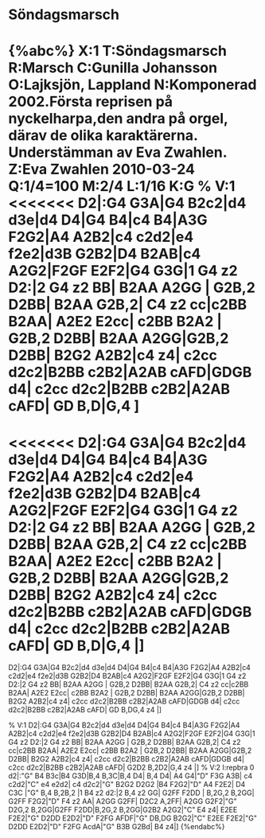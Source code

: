 # Söndagsmarsch

{%abc%}
X:1
T:Söndagsmarsch
R:Marsch
C:Gunilla Johansson
O:Lajksjön, Lappland
N:Komponerad 2002.Första reprisen på nyckelharpa,den andra på orgel, därav de olika karaktärerna. Understämman av Eva Zwahlen.
Z:Eva Zwahlen 2010-03-24
Q:1/4=100
M:2/4
L:1/16
K:G
%
V:1
<<<<<<< 
D2|:G4 G3A|G4 B2c2|d4 d3e|d4 D4|G4 B4|c4 B4|A3G F2G2|A4 A2B2|c4 c2d2|e4 f2e2|d3B G2B2|D4 B2AB|c4 A2G2|F2GF E2F2|G4 G3G|1 G4 z2 D2:|2 G4 z2 BB| B2AA A2GG | G2B,2 D2BB| B2AA G2B,2| C4 z2 cc|c2BB B2AA| A2E2 E2cc| c2BB B2A2 | G2B,2 D2BB| B2AA A2GG|G2B,2 D2BB| B2G2 A2B2|c4 z4| c2cc d2c2|B2BB c2B2|A2AB cAFD|GDGB d4| c2cc d2c2|B2BB c2B2|A2AB cAFD| GD B,D|G,4 ] 
=======
<<<<<<< 
D2|:G4 G3A|G4 B2c2|d4 d3e|d4 D4|G4 B4|c4 B4|A3G F2G2|A4 A2B2|c4 c2d2|e4 f2e2|d3B G2B2|D4 B2AB|c4 A2G2|F2GF E2F2|G4 G3G|1 G4 z2 D2:|2 G4 z2 BB| B2AA A2GG | G2B,2 D2BB| B2AA G2B,2| C4 z2 cc|c2BB B2AA| A2E2 E2cc| c2BB B2A2 | G2B,2 D2BB| B2AA A2GG|G2B,2 D2BB| B2G2 A2B2|c4 z4| c2cc d2c2|B2BB c2B2|A2AB cAFD|GDGB d4| c2cc d2c2|B2BB c2B2|A2AB cAFD| GD B,D|G,4  |] 
=======
D2|:G4 G3A|G4 B2c2|d4 d3e|d4 D4|G4 B4|c4 B4|A3G F2G2|A4 A2B2|c4 c2d2|e4 f2e2|d3B G2B2|D4 B2AB|c4 A2G2|F2GF E2F2|G4 G3G|1 G4 z2 D2:|2 G4 z2 BB| B2AA A2GG | G2B,2 D2BB| B2AA G2B,2| C4 z2 cc|c2BB B2AA| A2E2 E2cc| c2BB B2A2 | G2B,2 D2BB| B2AA A2GG|G2B,2 D2BB| B2G2 A2B2|c4 z4| c2cc d2c2|B2BB c2B2|A2AB cAFD|GDGB d4| c2cc d2c2|B2BB c2B2|A2AB cAFD| GD B,DG,4 z4 |] 
>>>>>>> 
>>>>>>> 

%
V:1
D2|:G4 G3A|G4 B2c2|d4 d3e|d4 D4|G4 B4|c4 B4|A3G F2G2|A4 A2B2|c4 c2d2|e4 f2e2|d3B G2B2|D4 B2AB|c4 A2G2|F2GF E2F2|G4 G3G|1 G4 z2 D2:|2 G4 z2 BB| B2AA A2GG | G2B,2 D2BB| B2AA G2B,2| C4 z2 cc|c2BB B2AA| A2E2 E2cc| c2BB B2A2 | G2B,2 D2BB| B2AA A2GG|G2B,2 D2BB| B2G2 A2B2|c4 z4| c2cc d2c2|B2BB c2B2|A2AB cAFD|GDGB d4| c2cc d2c2|B2BB c2B2|A2AB cAFD| G2D2 B,2D2|G,4 z4 |] 
%
V:2
I:repbra 0
d2|:"G" B4 B3c|B4 G3D|B,4 B,3C|B,4 D4| B,4 D4| A4 G4|"D" F3G A3B| c4 c2d2|"C" e4 e2d2| c4 d2c2|"G" B2G2 D2G2 |B4 F2G2|"D" A4 F2E2| D4 C3C |"G" B,4 B,2B,2 |1 B4 z2 d2:|2 B,4 z2 GG| G2FF F2DD | B,2G,2 B,2GG| G2FF F2G2|"D" F4 z2 AA| A2GG G2FF| D2C2 A,2FF| A2GG G2F2|"G" D2G,2 B,2GG|G2FF F2DD|B,2G,2 B,2GG|G2B2 A2G2|"C" E4 z4| E2EE F2E2|"G" D2DD E2D2|"D" F2FG AFDF|"G" DB,DG B2G2|"C" E2EE F2E2|"G" D2DD E2D2|"D" F2FG AcdA|"G" B3B G2Bd| B4 z4|] 
{%endabc%}

